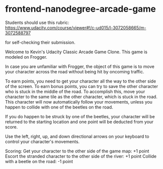frontend-nanodegree-arcade-game
===============================

Students should use this rubric: https://www.udacity.com/course/viewer#!/c-ud015/l-3072058665/m-3072588797

for self-checking their submission.

Welcome to Kevin's Udacity Classic Arcade Game Clone. This game is modeled on Frogger.

In case you are unfamiliar with Frogger, the object of this game is to move your character across the road without being hit by oncoming traffic.

To earn points, you need to get your character all the way to the other side of the screen. To earn bonus points, you can try to save the other character who is stuck in the middle of the road. To accomplish this, move your character to the same tile as the other character, which is stuck in the road. This character will now automatically follow your movements, unless you happen to collide with one of the beetles on the road.

If you do happen to be struck by one of the beetles, your character will be returned to the starting location and one point will be deducted from your score.

Use the left, right, up, and down directional arrows on your keyboard to control your character's movements.

Scoring:
Get your character to the other side of the game map: +1 point
Escort the stranded character to the other side of the river: +1 point
Collide with a beetle on the road: -1 point

